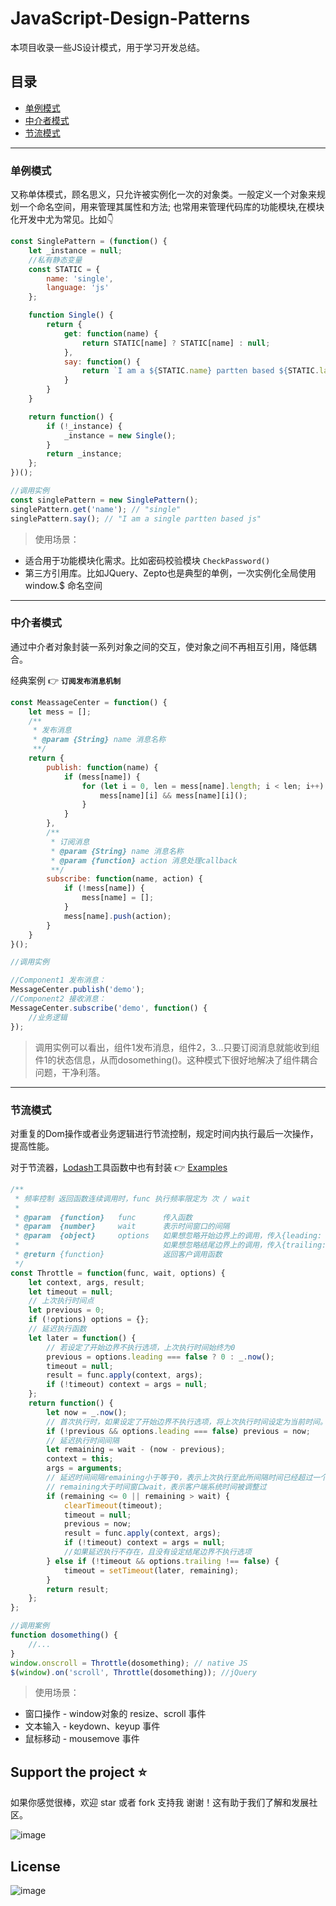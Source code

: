 # JavaScript-Design-Patterns
本项目收录一些JS设计模式，用于学习开发总结。

## 目录

- [单例模式](#single)
- [中介者模式](#mediator)
- [节流模式](#throttle)

--- 

<h3 id="single">单例模式</h3>

又称单体模式，顾名思义，只允许被实例化一次的对象类。一般定义一个对象来规划一个命名空间，用来管理其属性和方法; 也常用来管理代码库的功能模块,在模块化开发中尤为常见。比如👇

```js
const SinglePattern = (function() {
	let _instance = null;
	//私有静态变量
	const STATIC = {
		name: 'single',
		language: 'js'
	};

	function Single() {
		return {
			get: function(name) {
				return STATIC[name] ? STATIC[name] : null;
			},
			say: function() {
				return `I am a ${STATIC.name} partten based ${STATIC.language}`; //es6语法糖，如报错请转化为es5
			}
		}
	}

	return function() {
		if (!_instance) {
			_instance = new Single();
		}
		return _instance;
	};
})();

//调用实例
const singlePattern = new SinglePattern();
singlePattern.get('name'); // "single"
singlePattern.say(); // "I am a single partten based js"
```

> 使用场景：

- 适合用于功能模块化需求。比如密码校验模块 `CheckPassword()`
- 第三方引用库。比如JQuery、Zepto也是典型的单例，一次实例化全局使用 window.$ 命名空间

---

<h3 id="mediator">中介者模式</h3>

通过中介者对象封装一系列对象之间的交互，使对象之间不再相互引用，降低耦合。

经典案例 👉 **`订阅发布消息机制`**

```js
const MeassageCenter = function() {
	let mess = [];
	/**
	 * 发布消息
	 * @param {String} name 消息名称
	 **/
	return {
		publish: function(name) {
			if (mess[name]) {
				for (let i = 0, len = mess[name].length; i < len; i++) {
					mess[name][i] && mess[name][i]();
				}
			}
		},
		/**
		 * 订阅消息
		 * @param {String} name 消息名称
		 * @param {function} action 消息处理callback
		 **/
		subscribe: function(name, action) {
			if (!mess[name]) {
				mess[name] = [];
			}
			mess[name].push(action);
		}
	}
}();

//调用实例

//Component1 发布消息：
MessageCenter.publish('demo');
//Component2 接收消息：
MessageCenter.subscribe('demo', function() {
	//业务逻辑
});
```
> 调用实例可以看出，组件1发布消息，组件2，3...只要订阅消息就能收到组件1的状态信息，从而dosomething()。这种模式下很好地解决了组件耦合问题，干净利落。

---

<h3 id="throttle">节流模式</h3>

对重复的Dom操作或者业务逻辑进行节流控制，规定时间内执行最后一次操作，提高性能。

对于节流器，[Lodash](https://www.lodashjs.com/)工具函数中也有封装 👉
[Examples](https://css-tricks.com/debouncing-throttling-explained-examples/)

```js
/**
 * 频率控制 返回函数连续调用时，func 执行频率限定为 次 / wait
 * 
 * @param  {function}   func      传入函数
 * @param  {number}     wait      表示时间窗口的间隔
 * @param  {object}     options   如果想忽略开始边界上的调用，传入{leading: false}。
 *                                如果想忽略结尾边界上的调用，传入{trailing: false}
 * @return {function}             返回客户调用函数   
 */
const Throttle = function(func, wait, options) {
	let context, args, result;
	let timeout = null;
	// 上次执行时间点
	let previous = 0;
	if (!options) options = {};
	// 延迟执行函数
	let later = function() {
		// 若设定了开始边界不执行选项，上次执行时间始终为0
		previous = options.leading === false ? 0 : _.now();
		timeout = null;
		result = func.apply(context, args);
		if (!timeout) context = args = null;
	};
	return function() {
		let now = _.now();
		// 首次执行时，如果设定了开始边界不执行选项，将上次执行时间设定为当前时间。
		if (!previous && options.leading === false) previous = now;
		// 延迟执行时间间隔
		let remaining = wait - (now - previous);
		context = this;
		args = arguments;
		// 延迟时间间隔remaining小于等于0，表示上次执行至此所间隔时间已经超过一个时间窗口
		// remaining大于时间窗口wait，表示客户端系统时间被调整过
		if (remaining <= 0 || remaining > wait) {
			clearTimeout(timeout);
			timeout = null;
			previous = now;
			result = func.apply(context, args);
			if (!timeout) context = args = null;
			//如果延迟执行不存在，且没有设定结尾边界不执行选项
		} else if (!timeout && options.trailing !== false) {
			timeout = setTimeout(later, remaining);
		}
		return result;
	};
};

//调用案例
function dosomething() {
	//...
}
window.onscroll = Throttle(dosomething); // native JS
$(window).on('scroll', Throttle(dosomething)); //jQuery
```

> 使用场景：

- 窗口操作 - window对象的 resize、scroll 事件
- 文本输入 - keydown、keyup 事件
- 鼠标移动 - mousemove 事件


## Support the project ⭐
如果你感觉很棒，欢迎 star 或者 fork 支持我 谢谢！这有助于我们了解和发展社区。

![image](https://raw.githubusercontent.com/botpress/botpress/master/.github/assets/star_us.gif)

## License

![image](https://camo.githubusercontent.com/b0224997019dec4e51d692c722ea9bee2818c837/68747470733a2f2f696d672e736869656c64732e696f2f6769746875622f6c6963656e73652f6d6173686170652f6170697374617475732e737667)
  